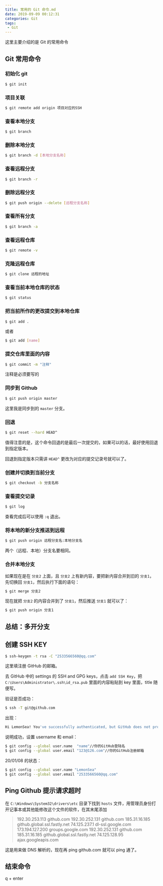 ```yaml
---
title: 常用的 Git 命令.md
date: 2019-09-09 00:12:31
categories: Git
tags:
 - Git
---
```


这里主要介绍的是 Git 的常用命令
<!--more-->

## Git 常用命令

### 初始化 git

```bash
$ git init
```

### 项目关联

```bash
$ git remote add origin 项目对应的SSH
```

### 查看本地分支

```bash
$ git branch
```

### 删除本地分支

```bash
$ git branch -d [本地分支名称]
```

### 查看远程分支

```bash
$ git branch -r
```

### 删除远程分支

```bash
$ git push origin --delete [远程分支名称]
```

### 查看所有分支

```bash
$ git branch -a
```

### 查看远程仓库

```bash
$ git remote -v
```

### 克隆远程仓库

```bash
$ git clone 远程的地址
```

### 查看当前本地仓库的状态

```bash
$ git status
```

### 把当前所作的更改提交到本地仓库

```bash
$ git add .
```

或者

```bash
$ git add [name]
```

### 提交仓库里面的内容

```bash
$ git commit -m "注释"
```

注释是必须要写的

### 同步到 Github

```bash
$ git push origin master
```

这里我是同步到的 `master` 分支。

### 回退

```bash
$ git reset --hard HEAD^
```

值得注意的是，这个命令回退的是最后一次提交的，如果可以的话，最好使用回退到指定版本。

回退到指定版本只需讲 `HEAD^` 更改为对应的提交记录号就可以了。

### 创建并切换到当前分支

```bash
$ git checkout -b 分支名称
```

### 查看提交记录

```bash
$ git log
```

查看完成后可以使用 `:q` 退出。

### 将本地的新分支推送到远程

```bash
$ git push origin 远程分支名:本地分支名
```

两个（远程、本地）分支名要相同。

### 合并本地分支

如果现在是在 `分支2` 上面，且 `分支2` 上有新内容，要把新内容合并到旧的 `分支1`，先切换回 `分支1`，然后执行下面的语句：

```bash
$ git merge 分支2
```

现在就把 `分支2` 的内容合并到了 `分支1`，然后推送 `分支1` 就可以了：

```bash
$ git push origin 分支1
```

## 总结：多开分支

## 创建 SSH KEY

```bash
$ ssh-keygen -t rsa -C "2533566560@qq.com"
```

这里填注册 GitHub 的邮箱。

去 GitHub 中的 settings 的 SSH and GPG keys，点击 `add SSH Key`，把 `C:\Users\Administrator\.ssh\id_rsa.pub` 里面的内容粘贴到 key 里面，title 随便写。

验证是否成功：

```bash
$ ssh -T git@github.com
```

出现：

```bash
Hi LemonSea! You've successfully authenticated, but GitHub does not provide shell access.
```

说明成功，设置 username 和 email：

```bash
$ git config --global user.name  "name"//你的GitHub登陆名
$ git config --global user.email "123@126.com"//你的GitHub注册邮箱
```

20/01/08 的状态：

```bash
$ git config --global user.name "LemonSea"
$ git config --global user.email "2533566560@qq.com"
```



## Ping Github 提示请求超时

在 `C:\Windows\System32\drivers\etc` 目录下找到 `hosts` 文件，用管理员身份打开记事本或其他能修改这个文件的软件，在其末尾添加

> 192.30.253.113    github.com
> 192.30.252.131 github.com
> 185.31.16.185 github.global.ssl.fastly.net
> 74.125.237.1 dl-ssl.google.com
> 173.194.127.200 groups.google.com
> 192.30.252.131 github.com
> 185.31.16.185 github.global.ssl.fastly.net
> 74.125.128.95 ajax.googleapis.com

这是用来做 DNS 解析的，现在再 ping github.com 就可以 ping 通了。

## 结束命令

q + enter